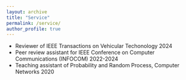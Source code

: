 ```yaml
---
layout: archive
title: "Service"
permalink: /service/
author_profile: true
---
```


- Reviewer of IEEE Transactions on Vehicular Techonology 2024
- Peer review assistant for IEEE Conference on Computer Communications (INFOCOM) 2022-2024
- Teaching assistant of Probability and Random Process, Computer Networks 2020
